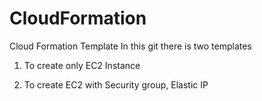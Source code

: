 # CloudFormation
Cloud Formation Template
In this git there is two templates

1) To create only EC2 Instance 

2) To create EC2 with Security group, Elastic IP
